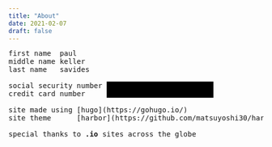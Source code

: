 ```yaml
---
title: "About"
date: 2021-02-07
draft: false
---
```


<style>
  .redacted {
    background-color: black;
    color: black;
  }

  .redacted:hover {
    background-color: inherit;
  }

  .secret-link {
    text-decoration: none;
    color: inherit;
  }
  
  .secret-link:hover {
    text-decoration: none;
    color: inherit;
  }

  pre {
    overflow: auto;
    word-wrap: normal;
  }
</style>

<pre>
first name  paul
middle name keller
last name   savides

social security number <span class="redacted">content has been redacted</span>
credit card number     <span class="redacted">content has been redacted</span>

site made using [hugo](<a class="secret-link" target="_blank" href="https://gohugo.io/">https://gohugo.io/</a>)
site theme      [harbor](<a class="secret-link" target="_blank" href="https://github.com/matsuyoshi30/harbor/">https://github.com/matsuyoshi30/harbor/</a>)

special thanks to <strong>.io</strong> sites across the globe
</pre>